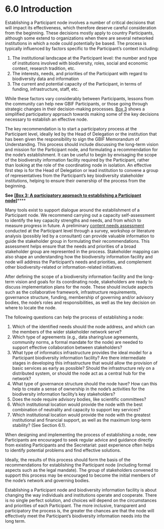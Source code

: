 # 6.0 Introduction

Establishing a Participant node involves a number of critical decisions that will impact its effectiveness, which therefore deserve careful consideration from the beginning. These decisions mostly apply to country Participants, although some extend to organizations when there are several networked institutions in which a node could potentially be based. The process is typically influenced by factors specific to the Participant’s context including: 

1. The institutional landscape at the Participant level: the number and type of institutions involved with biodiversity, roles, social and economic context, research tradition, etc. 
2. The interests, needs, and priorities of the Participant with regard to biodiversity data and information  
3. The current and potential capacity of the Participant, in terms of funding, infrastructure, staff, etc. 

While these factors vary considerably between Participants, lessons from the community can help new GBIF Participants, or those going through strategic changes in their decision-making processes. [Box 3](box-3.-a-participatory-approach-to-establishing-a-participant-node.md) shows a simplified participatory approach towards making some of the key decisions necessary to establish an effective node. 

The key recommendation is to start a participatory process at the Participant level, ideally led by the Head of Delegation or the institution that has been given the responsibility to sign the GBIF Memorandum of Understanding. This process should include discussing the long-term vision and mission for the Participant node, and formulating a recommendation for the node’s establishment. It can be useful to begin by envisaging the scope of the biodiversity information facility required by the Participant, rather than looking at the role of the coordinating node in isolation. An effective first step is for the Head of Delegation or lead institution to convene a group of representatives from the Participant’s key biodiversity stakeholder institutions, helping to ensure their ownership of the process from the beginning.

**See** [**\[Box 3: A participatory approach to establishing a Participant node\]**](box-3.-a-participatory-approach-to-establishing-a-participant-node.md)\*\*\*\*

Many tools exist to support dialogue around the establishment of a Participant node. We recommend carrying out a capacity self-assessment to identify the key capacity strengths and needs, and from which to measure progress in future. A preliminary [content needs assessment](https://www.gbif.org/document/80890) conducted at the Participant level through a survey, workshop or literature analysis \(possibly led by a consultant\) can provide valuable information to guide the stakeholder group in formulating their recommendations. This assessment helps ensure that the needs and priorities of a broad stakeholder group are represented in the process. Stakeholder mapping can also shape an understanding how the biodiversity information facility and node will address the Participant’s needs and priorities, and complement other biodiversity-related or information-related initiatives.  

After defining the scope of a biodiversity information facility and the long-term vision and goals for its coordinating node, stakeholders are ready to discuss implementation plans for the node. These should include aspects such as the collaborative framework, infrastructure requirements, governance structure, funding, membership of governing and/or advisory bodies, the node’s roles and responsibilities, as well as the key decision on where to locate the node. 

The following questions can help the process of establishing a node: 

1. Which of the identified needs should the node address, and which can the members of the wider stakeholder network serve? 
2. Which type of agreements \(e.g., data sharing/use agreements, community norms, a formal mandate for the node\) are needed to support effective collaboration between stakeholders? 
3. What type of informatics infrastructure provides the ideal model for a Participant biodiversity information facility? Are there intermediate stages in developing this infrastructure that would allow the provision of basic services as early as possible? Should the infrastructure rely on a distributed system, or should the node act as a central hub for the network? 
4. What type of governance structure should the node have? How can this help to create a sense of ownership in the node’s activities for the biodiversity information facility’s key stakeholders? 
5. Does the node require advisory bodies, like scientific committees? 
6. Which institutional location would provide the node with the best combination of neutrality and capacity to support key services? 
7. Which institutional location would provide the node with the greatest institutional and financial support, as well as the maximum long-term stability? \(See Section 6.1\). 

When designing and implementing the process of establishing a node, new Participants are encouraged to seek regular advice and guidance directly from existing Participants and the Secretariat: past experience often helps to identify potential problems and find effective solutions. 

Ideally, the results of this process should form the basis of the recommendations for establishing the Participant node \(including formal aspects such as the legal mandate\). The group of stakeholders convened to support this process may be encouraged to become the initial members of the node’s network and governing bodies. 

Establishing a Participant node and biodiversity information facility is about changing the way individuals and institutions operate and cooperate. There is no single perfect solution, and choices will depend on the circumstances and priorities of each Participant. The more inclusive, transparent and participatory the process is, the greater the chances are that the node will effectively meet the Participant’s biodiversity information needs into the long term. 

